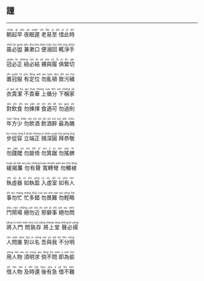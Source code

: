 ## 謹
---



<ruby><rb> 朝起早 夜眠遲 老易至 惜此時 </rb> <rt>cháo  qǐ  zǎo   yè  mián  chí   lǎo  yì  zhì   xī  cǐ  shí</rt></ruby>


<ruby><rb> 晨必盥 兼漱口 便溺回 輒淨手 </rb> <rt>chén  bì  guàn   jiān  shù  kǒu   biàn  niào  huí   zhé  jìng  shǒu</rt></ruby>


<ruby><rb> 冠必正 紐必結 襪與履 俱緊切 </rb> <rt>guān  bì  zhèng   niǔ  bì  jié   wà  yǔ  lǚ   jù  jǐn  qiè</rt></ruby>


<ruby><rb> 置冠服 有定位 勿亂頓 致污穢 </rb> <rt>zhì  guān  fú   yǒu  dìng  wèi   wù  luàn  dùn   zhì  wū  huì</rt></ruby>


<ruby><rb> 衣貴潔 不貴華 上循分 下稱家 </rb> <rt>yī  guì  jié   bù  guì  huá   shàng  xún  fèn   xià  chēng  jiā</rt></ruby>


<ruby><rb> 對飲食 勿揀擇 食適可 勿過則 </rb> <rt>duì  yǐn  shí   wù  jiǎn  zé   shí  shì  kě   wù  guò  zé</rt></ruby>


<ruby><rb> 年方少 勿飲酒 飲酒醉 最為醜 </rb> <rt>nián  fāng  shǎo   wù  yǐn  jiǔ   yǐn  jiǔ  zuì   zuì  wèi  chǒu</rt></ruby>


<ruby><rb> 步從容 立端正 揖深圓 拜恭敬 </rb> <rt>bù  cóng  róng   lì  duān  zhèng   yī  shēn  yuán   bài  gōng  jìng</rt></ruby>


<ruby><rb> 勿踐閾 勿跛倚 勿箕踞 勿搖髀 </rb> <rt>wù  jiàn  yù   wù  bǒ  yǐ   wù  jī  jù   wù  yáo  bì</rt></ruby>


<ruby><rb> 緩揭簾 勿有聲 寬轉彎 勿觸棱 </rb> <rt>huǎn  jiē  lián   wù  yǒu  shēng   kuān  zhuǎn  wān   wù  chù  léng</rt></ruby>


<ruby><rb> 執虛器 如執盈 入虛室 如有人 </rb> <rt>zhí  xū  qì   rú  zhí  yíng   rù  xū  shì   rú  yǒu  rén</rt></ruby>


<ruby><rb> 事勿忙 忙多錯 勿畏難 勿輕略 </rb> <rt>shì  wù  máng   máng  duō  cuò   wù  wèi  nán   wù  qīng  lüè</rt></ruby>


<ruby><rb> 鬥鬧場 絕勿近 邪僻事 絕勿問 </rb> <rt>dòu  nào  chǎng   jué  wù  jìn   xié  pì  shì   jué  wù  wèn</rt></ruby>


<ruby><rb> 將入門 問孰存 將上堂 聲必揚 </rb> <rt>jiāng  rù  mén   wèn  shú  cún   jiāng  shàng  táng   shēng  bì  yáng</rt></ruby>


<ruby><rb> 人問誰 對以名 吾與我 不分明 </rb> <rt>rén  wèn  shuí   duì  yǐ  míng   wú  yǔ  wǒ   bù  fēn  míng</rt></ruby>


<ruby><rb> 用人物 須明求 倘不問 即為偷 </rb> <rt>yòng  rén  wù   xū  míng  qiú   tǎng  bù  wèn   jí  wèi  tōu</rt></ruby>


<ruby><rb> 借人物 及時還 後有急 借不難 </rb> <rt>jiè  rén  wù   jí  shí  hái   hòu  yǒu  jí   jiè  bù  nán</rt></ruby>


